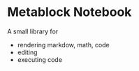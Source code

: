 # Metablock Notebook

A small library for

* rendering markdow, math, code
* editing
* executing code
